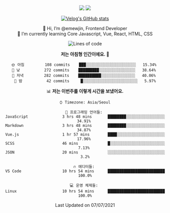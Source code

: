 <div align='center'>

  <img src="https://img.shields.io/badge/JavaScript-F7DF1E?style=flat-square&logo=JavaScript&logoColor=black"/>
<a href="https://velog.io/@1703979"><img src="https://img.shields.io/badge/velog-1DBF73?style=flat-square&logo=Vimeo&logoColor=white"/></a>   
  
 [![Velog's GitHub stats](https://velog-readme-stats.vercel.app/api?name=1703979&tag=javascript)](https://github.com/eungyeole/velog-readme-stats)

 
👋 Hi, I’m @emewjin, Frontend Developer  
🌱 I’m currently learning Core Javascript, Vue, React, HTML, CSS  
  
<!--START_SECTION:waka-->
![Lines of code](https://img.shields.io/badge/%EC%A0%80%EB%8A%94%20%EC%97%AC%ED%83%9C%EA%B9%8C%EC%A7%80%20-19064%20%EC%A4%84%EC%9D%98%20%EC%BD%94%EB%93%9C%EB%A5%BC%20%EC%9E%91%EC%84%B1%ED%96%88%EC%96%B4%EC%9A%94.-blue)

**저는 아침형 인간이에요. 🐤** 

```text
🌞 아침         108 commits    ███░░░░░░░░░░░░░░░░░░░░░░   15.34% 
🌆 낮　         272 commits    █████████░░░░░░░░░░░░░░░░   38.64% 
🌃 저녁         282 commits    ██████████░░░░░░░░░░░░░░░   40.06% 
🌙 밤　         42 commits     █░░░░░░░░░░░░░░░░░░░░░░░░   5.97%

```


📊 **저는 이번주를 이렇게 시간을 보냈어요.** 

```text
⌚︎ Timezone: Asia/Seoul

💬 프로그래밍 언어들: 
JavaScript               3 hrs 48 mins       ████████░░░░░░░░░░░░░░░░░   34.91% 
Markdown                 3 hrs 48 mins       ████████░░░░░░░░░░░░░░░░░   34.87% 
Vue.js                   1 hr 57 mins        ████░░░░░░░░░░░░░░░░░░░░░   17.96% 
SCSS                     46 mins             █░░░░░░░░░░░░░░░░░░░░░░░░   7.13% 
JSON                     20 mins             ░░░░░░░░░░░░░░░░░░░░░░░░░   3.2%

🔥 에디터들: 
VS Code                  10 hrs 54 mins      █████████████████████████   100.0%

💻 운영 체제들: 
Linux                    10 hrs 54 mins      █████████████████████████   100.0%

```


 Last Updated on 07/07/2021
<!--END_SECTION:waka-->
 </div>
<!---
Emewjin/Emewjin is a ✨ special ✨ repository because its `README.md` (this file) appears on your GitHub profile.
You can click the Preview link to take a look at your changes.
--->
